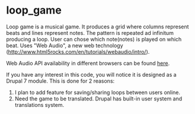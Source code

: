 loop_game
=========
Loop game is a musical game. It produces a grid where columns represent beats and lines represent notes.
The pattern is repeated ad infinitum producing a loop. User can chose which note(notes) is played on which beat.
Uses "Web Audio", a new web technology (http://www.html5rocks.com/en/tutorials/webaudio/intro/). 

Web Audio API availability in different browsers can be found [here](http://caniuse.com/audio-api).

If you have any interest in this code, you will notice it is designed as a Drupal 7 module. This is done for 2 reasons:
1. I plan to add feature for saving/sharing loops between users online.
2. Need the game to be translated.
Drupal has built-in user system and translations system.
